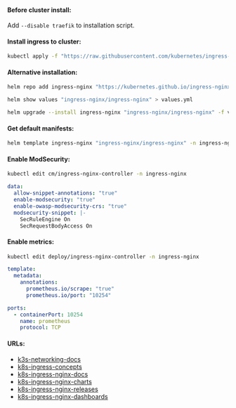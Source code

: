 #### Before cluster install:
Add `--disable traefik` to installation script.

#### Install ingress to cluster:
```bash
kubectl apply -f "https://raw.githubusercontent.com/kubernetes/ingress-nginx/controller-v1.9.1/deploy/static/provider/cloud/deploy.yaml"
```

#### Alternative installation:
```bash
helm repo add ingress-nginx "https://kubernetes.github.io/ingress-nginx" && helm repo update
```
```bash
helm show values "ingress-nginx/ingress-nginx" > values.yml
```
```bash
helm upgrade --install ingress-nginx "ingress-nginx/ingress-nginx" -f values.yml -n ingress-nginx --create-namespace
```

#### Get default manifests:
```bash
helm template ingress-nginx "ingress-nginx/ingress-nginx" -n ingress-nginx --create-namespace > manifests.yml
```

#### Enable ModSecurity:
```bash
kubectl edit cm/ingress-nginx-controller -n ingress-nginx
```
```yaml
data:
  allow-snippet-annotations: "true"
  enable-modsecurity: "true"
  enable-owasp-modsecurity-crs: "true"
  modsecurity-snippet: |-
    SecRuleEngine On
    SecRequestBodyAccess On
```

#### Enable metrics:
```bash
kubectl edit deploy/ingress-nginx-controller -n ingress-nginx
```
```yaml
template:
  metadata:
    annotations:
      prometheus.io/scrape: "true"
      prometheus.io/port: "10254"
```
```yaml
ports:
  - containerPort: 10254
    name: prometheus
    protocol: TCP
```

#### URLs:
- [k3s-networking-docs](https://docs.k3s.io/networking)
- [k8s-ingress-concepts](https://kubernetes.io/docs/concepts/services-networking/ingress/)
- [k8s-ingress-nginx-docs](https://kubernetes.github.io/ingress-nginx/)
- [k8s-ingress-nginx-charts](https://github.com/kubernetes/ingress-nginx/tree/main/charts/ingress-nginx)
- [k8s-ingress-nginx-releases](https://github.com/kubernetes/ingress-nginx/releases)
- [k8s-ingress-nginx-dashboards](https://github.com/kubernetes/ingress-nginx/tree/main/deploy/grafana/dashboards)
